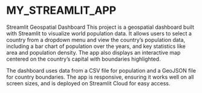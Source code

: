 # MY_STREAMLIT_APP
Streamlit Geospatial Dashboard
This project is a geospatial dashboard built with Streamlit to visualize world population data. It allows users to select a country from a dropdown menu and view the country’s population data, including a bar chart of population over the years, and key statistics like area and population density. The app also displays an interactive map centered on the country’s capital with boundaries highlighted.

The dashboard uses data from a CSV file for population and a GeoJSON file for country boundaries. The app is responsive, ensuring it works well on all screen sizes, and is deployed on Streamlit Cloud for easy access.
